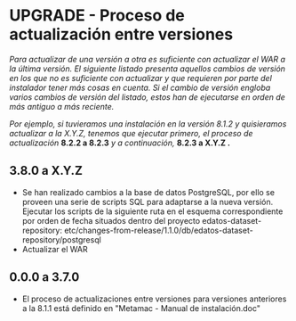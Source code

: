 # UPGRADE - Proceso de actualización entre versiones

*Para actualizar de una versión a otra es suficiente con actualizar el WAR a la última versión. El siguiente listado presenta aquellos cambios de versión en los que no es suficiente con actualizar y que requieren por parte del instalador tener más cosas en cuenta. Si el cambio de versión engloba varios cambios de versión del listado, estos han de ejecutarse en orden de más antiguo a más reciente.*

*Por ejemplo, si tuvieramos una instalación en la versión 8.1.2 y quisieramos actualizar a la X.Y.Z, tenemos que ejecutar primero, el proceso de actualización* **8.2.2 a 8.2.3** *y a continuación,* **8.2.3 a X.Y.Z .**

## 3.8.0 a X.Y.Z
* Se han realizado cambios a la base de datos PostgreSQL, por ello se proveen una serie de scripts SQL para adaptarse a la nueva versión. Ejecutar los scripts de la siguiente ruta en el esquema correspondiente por orden de fecha situados dentro del proyecto edatos-dataset-repository: etc/changes-from-release/1.1.0/db/edatos-dataset-repository/postgresql
* Actualizar el WAR

## 0.0.0 a 3.7.0
* El proceso de actualizaciones entre versiones para versiones anteriores a la 8.1.1 está definido en "Metamac - Manual de instalación.doc"